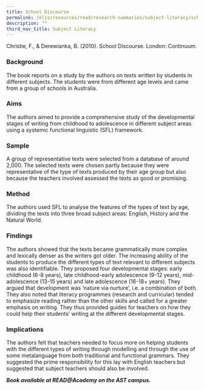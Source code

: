 ```yaml
---
title: School Discourse
permalink: /elis/resources/read/research-summaries/subject-literacy/school-discourse/
description: ""
third_nav_title: Subject Literacy
---
```

Christie, F., & Derewianka, B. (2010). School Discourse. London: Continuum.

### Background

The book reports on a study by the authors on texts written by students in different subjects. The students were from different age levels and came from a group of schools in Australia.

### Aims

The authors aimed to provide a comprehensive study of the developmental stages of writing from childhood to adolescence in different subject areas using a systemic functional linguistic (SFL) framework.

### Sample

A group of representative texts were selected from a database of around 2,000. The selected texts were chosen partly because they were representative of the type of texts produced by their age group but also because the teachers involved assessed the texts as good or promising.

### Method

The authors used SFL to analyse the features of the types of text by age, dividing the texts into three broad subject areas: English, History and the Natural World.

### Findings

The authors showed that the texts became grammatically more complex and lexically denser as the writers got older. The increasing ability of the students to produce the different types of text relevant to different subjects was also identifiable. They proposed four developmental stages: early childhood (6-8 years), late childhood-early adolescence (9-12 years), mid-adolescence (13-15 years) and late adolescence (16-18+ years). They argued that development was ‘nature via nurture’, i.e. a combination of both. They also noted that literacy programmes (research and curricular) tended to emphasize reading rather than the other skills and called for a greater emphasis on writing. They thus provided guides for teachers on how they could help their students’ writing at the different developmental stages.

### Implications

The authors felt that teachers needed to focus more on helping students with the different types of writing through modelling and through the use of some metalanguage from both traditional and functional grammars. They suggested the prime responsibility for this lay with English teachers but suggested that subject teachers should also be involved.


**_Book available at READ@Academy on the AST campus._**